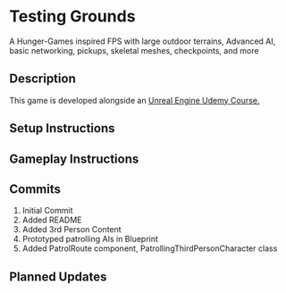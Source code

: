 Testing Grounds
====================
A Hunger-Games inspired FPS with large outdoor terrains, Advanced AI, basic networking, pickups, skeletal meshes, checkpoints, and more

Description
-----------
This game is developed alongside an [Unreal Engine Udemy Course.](https://www.udemy.com/unrealcourse/)

Setup Instructions
------------------

Gameplay Instructions
--------------------

Commits
--------
1. Initial Commit
1. Added README
1. Added 3rd Person Content
1. Prototyped patrolling AIs in Blueprint
1. Added PatrolRoute component, PatrollingThirdPersonCharacter class

Planned Updates
---------------
